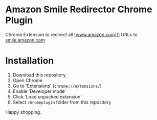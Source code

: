 Amazon Smile Redirector Chrome Plugin
======================

Chrome Extension to redirect all [www.amazon.com]() URLs to [smile.amazon.com]()

Installation
============

1. Download this repository
1. Open Chrome
1. Go to 'Extensions' (`chrome://extensions/`)
1. Enable 'Developer mode'
1. Click 'Load unpacked extension'
1. Select `chromeplugin` folder from this repository

Happy shopping.
